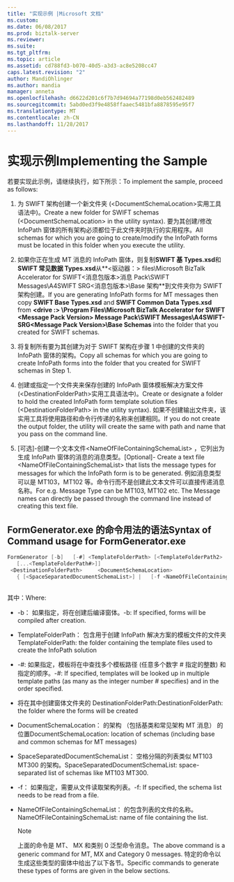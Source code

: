 ```yaml
---
title: "实现示例 |Microsoft 文档"
ms.custom: 
ms.date: 06/08/2017
ms.prod: biztalk-server
ms.reviewer: 
ms.suite: 
ms.tgt_pltfrm: 
ms.topic: article
ms.assetid: cd788fd3-b070-40d5-a3d3-ac8e5208cc47
caps.latest.revision: "2"
author: MandiOhlinger
ms.author: mandia
manager: anneta
ms.openlocfilehash: d6622d201c6f7b7d94694a77198d0eb562482489
ms.sourcegitcommit: 5abd0ed3f9e4858ffaaec5481bfa8878595e95f7
ms.translationtype: MT
ms.contentlocale: zh-CN
ms.lasthandoff: 11/28/2017
---
```

# <a name="implementing-the-sample"></a><span data-ttu-id="5c4da-102">实现示例</span><span class="sxs-lookup"><span data-stu-id="5c4da-102">Implementing the Sample</span></span>
<span data-ttu-id="5c4da-103">若要实现此示例，请继续执行，如下所示：</span><span class="sxs-lookup"><span data-stu-id="5c4da-103">To implement the sample, proceed as follows:</span></span>  
  
1.  <span data-ttu-id="5c4da-104">为 SWIFT 架构创建一个新文件夹 (\<DocumentSchemaLocation\>实用工具语法中)。</span><span class="sxs-lookup"><span data-stu-id="5c4da-104">Create a new folder for SWIFT schemas (\<DocumentSchemaLocation\> in the utility syntax).</span></span> <span data-ttu-id="5c4da-105">要为其创建/修改 InfoPath 窗体的所有架构必须都位于此文件夹时执行的实用程序。</span><span class="sxs-lookup"><span data-stu-id="5c4da-105">All schemas for which you are going to create/modify the InfoPath forms must be located in this folder when you execute the utility.</span></span>  
  
2.  <span data-ttu-id="5c4da-106">如果你正在生成 MT 消息的 InfoPath 窗体，则复制**SWIFT 基 Types.xsd**和**SWIFT 常见数据 Types.xsd**从**\<驱动器：\> files\Microsoft BizTalk Accelerator for SWIFT\<消息包版本\>消息 Pack\SWIFT Messages\A4SWIFT SRG\<消息包版本\>\Base 架构**到文件夹你为 SWIFT 架构创建。</span><span class="sxs-lookup"><span data-stu-id="5c4da-106">If you are generating InfoPath forms for MT messages then copy **SWIFT Base Types.xsd** and **SWIFT Common Data Types.xsd** from **\<drive :\> \Program Files\Microsoft BizTalk Accelerator for SWIFT \<Message Pack Version\> Message Pack\SWIFT Messages\A4SWIFT-SRG\<Message Pack Version\>\Base Schemas** into the folder that you created for SWIFT schemas.</span></span>  
  
3.  <span data-ttu-id="5c4da-107">将复制所有要为其创建为对于 SWIFT 架构在步骤 1 中创建的文件夹的 InfoPath 窗体的架构。</span><span class="sxs-lookup"><span data-stu-id="5c4da-107">Copy all schemas for which you are going to create InfoPath forms into the folder that you created for SWIFT schemas in Step 1.</span></span>  
  
4.  <span data-ttu-id="5c4da-108">创建或指定一个文件夹来保存创建的 InfoPath 窗体模板解决方案文件 (\<DestinationFolderPath\>实用工具语法中)。</span><span class="sxs-lookup"><span data-stu-id="5c4da-108">Create or designate a folder to hold the created InfoPath form template solution files (\<DestinationFolderPath\> in the utility syntax).</span></span> <span data-ttu-id="5c4da-109">如果不创建输出文件夹，该实用工具将使用路径和命令行传递的名称来创建相同。</span><span class="sxs-lookup"><span data-stu-id="5c4da-109">If you do not create the output folder, the utility will create the same with path and name that you pass on the command line.</span></span>  
  
5.  <span data-ttu-id="5c4da-110">[可选]-创建一个文本文件\<NameOfFileContainingSchemaList\> ，它列出为生成 InfoPath 窗体的消息的消息类型。</span><span class="sxs-lookup"><span data-stu-id="5c4da-110">[Optional]-  Create a text file \<NameOfFileContainingSchemaList\> that lists the message types for messages for which the InfoPath form is to be generated.</span></span> <span data-ttu-id="5c4da-111">例如消息类型可以是 MT103，MT102 等。命令行而不是创建此文本文件可以直接传递消息名称。</span><span class="sxs-lookup"><span data-stu-id="5c4da-111">For e.g. Message Type can be MT103, MT102 etc. The Message names can directly be passed through the command line instead of creating this text file.</span></span>  
  
## <a name="syntax-of-command-usage-for-formgeneratorexe"></a><span data-ttu-id="5c4da-112">FormGenerator.exe 的命令用法的语法</span><span class="sxs-lookup"><span data-stu-id="5c4da-112">Syntax of Command usage for FormGenerator.exe</span></span>  
  
```csharp  
FormGenerator [-b]   [-#] <TemplateFolderPath> [<TemplateFolderPath2>   
   [...<TemplateFolderPath#>]]  
 <DestinationFolderPath>     <DocumentSchemaLocation>  
   { [<SpaceSeparatedDocumentSchemaList>] |   [-f <NameOfFileContainingSchemaList>] }  
  
```  
  
 <span data-ttu-id="5c4da-113">其中：</span><span class="sxs-lookup"><span data-stu-id="5c4da-113">Where:</span></span>  
  
-   <span data-ttu-id="5c4da-114">-b： 如果指定，将在创建后编译窗体。</span><span class="sxs-lookup"><span data-stu-id="5c4da-114">-b: If specified, forms will be compiled after creation.</span></span>  
  
-   <span data-ttu-id="5c4da-115">TemplateFolderPath： 包含用于创建 InfoPath 解决方案的模板文件的文件夹</span><span class="sxs-lookup"><span data-stu-id="5c4da-115">TemplateFolderPath: the folder containing the template files used to create the InfoPath solution</span></span>  
  
-   <span data-ttu-id="5c4da-116">-#: 如果指定，模板将在中查找多个模板路径 (任意多个数字 # 指定的整数) 和指定的顺序。</span><span class="sxs-lookup"><span data-stu-id="5c4da-116">-#: If specified, templates will be looked up in multiple template paths (as many as the integer number # specifies) and in the order specified.</span></span>  
  
-   <span data-ttu-id="5c4da-117">将在其中创建窗体文件夹的 DestinationFolderPath:</span><span class="sxs-lookup"><span data-stu-id="5c4da-117">DestinationFolderPath: the folder where the forms will be created</span></span>  
  
-   <span data-ttu-id="5c4da-118">DocumentSchemaLocation： 的架构 （包括基类和常见架构 MT 消息） 的位置</span><span class="sxs-lookup"><span data-stu-id="5c4da-118">DocumentSchemaLocation: location of schemas (including base and common schemas for MT messages)</span></span>  
  
-   <span data-ttu-id="5c4da-119">SpaceSeparatedDocumentSchemaList： 空格分隔的列表类似 MT103 MT300 的架构。</span><span class="sxs-lookup"><span data-stu-id="5c4da-119">SpaceSeparatedDocumentSchemaList: space-separated list of schemas like MT103 MT300.</span></span>  
  
-   <span data-ttu-id="5c4da-120">-f： 如果指定，需要从文件读取架构列表。</span><span class="sxs-lookup"><span data-stu-id="5c4da-120">-f: If specified, the schema list needs to be read from a file.</span></span>  
  
-   <span data-ttu-id="5c4da-121">NameOfFileContainingSchemaList： 的包含列表的文件的名称。</span><span class="sxs-lookup"><span data-stu-id="5c4da-121">NameOfFileContainingSchemaList: name of file containing the list.</span></span>  
  
    > [!NOTE]
    >  <span data-ttu-id="5c4da-122">上面的命令是 MT、 MX 和类别 0 泛型命令消息。</span><span class="sxs-lookup"><span data-stu-id="5c4da-122">The above command is a generic command for MT, MX and Category 0 messages.</span></span> <span data-ttu-id="5c4da-123">特定的命令以生成这些类型的窗体中给出了以下各节。</span><span class="sxs-lookup"><span data-stu-id="5c4da-123">Specific commands to generate these types of forms are given in the below sections.</span></span>